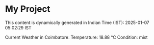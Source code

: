 # My Project

This content is dynamically generated in Indian Time (IST): 2025-01-07 05:02:29 IST


Current Weather in Coimbatore:
Temperature: 18.88 °C
Condition: mist
